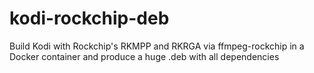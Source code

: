 # kodi-rockchip-deb
Build Kodi with Rockchip's RKMPP and RKRGA via ffmpeg-rockchip in a Docker container and produce a huge .deb with all dependencies

